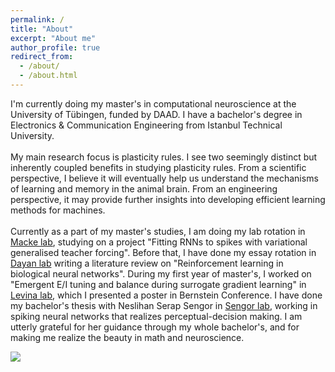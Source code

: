 ```yaml
---
permalink: /
title: "About"
excerpt: "About me"
author_profile: true
redirect_from: 
  - /about/
  - /about.html
---
```


I'm currently doing my master's in computational neuroscience at the University of Tübingen, funded by DAAD. I have a bachelor's degree in Electronics & Communication Engineering from Istanbul Technical University. 
<br> <br>
My main research focus is plasticity rules. I see two seemingly distinct but inherently coupled benefits in studying plasticity rules. From a scientific perspective, I believe it will eventually help us understand the mechanisms of learning and memory in the animal brain. From an engineering perspective, it may provide further insights into developing efficient learning methods for machines.
<br> <br>
Currently as a part of my master's studies, I am doing my lab rotation in [Macke lab](https://www.mackelab.org), studying on a project "Fitting RNNs to spikes with variational generalised teacher forcing". Before that, I have done my essay rotation in [Dayan lab](https://www.kyb.tuebingen.mpg.de/computational-neuroscience) writing a literature review on "Reinforcement learning in biological neural networks". During my first year of master's, I worked on "Emergent E/I tuning and balance during surrogate gradient learning" in [Levina lab](https://uni-tuebingen.de/fakultaeten/mathematisch-naturwissenschaftliche-fakultaet/fachbereiche/informatik/lehrstuehle/self-organization-and-optimality-in-neuronal-networks/), which I presented a poster in Bernstein Conference. I have done my bachelor's thesis with Neslihan Serap Sengor in [Sengor lab](https://www.simmag.itu.edu.tr), working in spiking neural networks that realizes perceptual-decision making. I am utterly grateful for her guidance through my whole bachelor's, and for making me realize the beauty in math and neuroscience.





![](https://aesagtekin.github.io/images/izh.jpeg)


